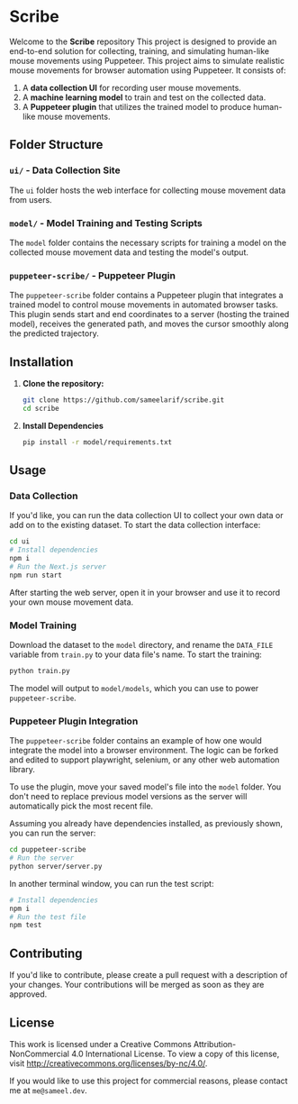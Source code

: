 # Scribe

Welcome to the **Scribe** repository This project is designed to provide an end-to-end solution for collecting, training, and simulating human-like mouse movements using Puppeteer. This project aims to simulate realistic mouse movements for browser automation using Puppeteer. It consists of:

1. A **data collection UI** for recording user mouse movements.
2. A **machine learning model** to train and test on the collected data.
3. A **Puppeteer plugin** that utilizes the trained model to produce human-like mouse movements.

## Folder Structure

### `ui/` - Data Collection Site

The `ui` folder hosts the web interface for collecting mouse movement data from users.

### `model/` - Model Training and Testing Scripts

The `model` folder contains the necessary scripts for training a model on the collected mouse movement data and testing the model's output.

### `puppeteer-scribe/` - Puppeteer Plugin

The `puppeteer-scribe` folder contains a Puppeteer plugin that integrates a trained model to control mouse movements in automated browser tasks. This plugin sends start and end coordinates to a server (hosting the trained model), receives the generated path, and moves the cursor smoothly along the predicted trajectory.

## Installation

1. **Clone the repository:**
   ```bash
   git clone https://github.com/sameelarif/scribe.git
   cd scribe
   ```
2. **Install Dependencies**
   ```bash
   pip install -r model/requirements.txt
   ```

## Usage

### Data Collection

If you'd like, you can run the data collection UI to collect your own data or add on to the existing dataset. To start the data collection interface:

```bash
cd ui
# Install dependencies
npm i
# Run the Next.js server
npm run start
```

After starting the web server, open it in your browser and use it to record your own mouse movement data.

### Model Training

Download the dataset to the `model` directory, and rename the `DATA_FILE` variable from `train.py` to your data file's name. To start the training:

```bash
python train.py
```

The model will output to `model/models`, which you can use to power `puppeteer-scribe`.

### Puppeteer Plugin Integration

The `puppeteer-scribe` folder contains an example of how one would integrate the model into a browser environment. The logic can be forked and edited to support playwright, selenium, or any other web automation library.

To use the plugin, move your saved model's file into the `model` folder. You don't need to replace previous model versions as the server will automatically pick the most recent file.

Assuming you already have dependencies installed, as previously shown, you can run the server:

```bash
cd puppeteer-scribe
# Run the server
python server/server.py
```

In another terminal window, you can run the test script:

```bash
# Install dependencies
npm i
# Run the test file
npm test
```

## Contributing

If you'd like to contribute, please create a pull request with a description of your changes. Your contributions will be merged as soon as they are approved.

## License

This work is licensed under a Creative Commons Attribution-NonCommercial 4.0 International License.
To view a copy of this license, visit http://creativecommons.org/licenses/by-nc/4.0/.

If you would like to use this project for commercial reasons, please contact me at `me@sameel.dev`.
